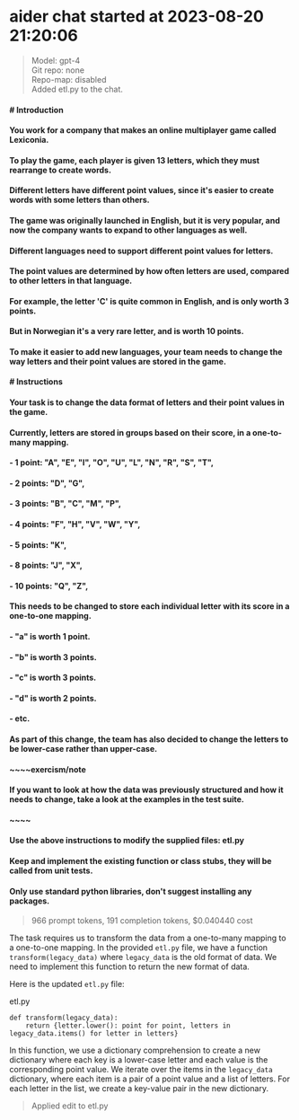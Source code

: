
# aider chat started at 2023-08-20 21:20:06

> Model: gpt-4  
> Git repo: none  
> Repo-map: disabled  
> Added etl.py to the chat.  

#### # Introduction  
####   
#### You work for a company that makes an online multiplayer game called Lexiconia.  
####   
#### To play the game, each player is given 13 letters, which they must rearrange to create words.  
#### Different letters have different point values, since it's easier to create words with some letters than others.  
####   
#### The game was originally launched in English, but it is very popular, and now the company wants to expand to other languages as well.  
####   
#### Different languages need to support different point values for letters.  
#### The point values are determined by how often letters are used, compared to other letters in that language.  
####   
#### For example, the letter 'C' is quite common in English, and is only worth 3 points.  
#### But in Norwegian it's a very rare letter, and is worth 10 points.  
####   
#### To make it easier to add new languages, your team needs to change the way letters and their point values are stored in the game.  
#### # Instructions  
####   
#### Your task is to change the data format of letters and their point values in the game.  
####   
#### Currently, letters are stored in groups based on their score, in a one-to-many mapping.  
####   
#### - 1 point: "A", "E", "I", "O", "U", "L", "N", "R", "S", "T",  
#### - 2 points: "D", "G",  
#### - 3 points: "B", "C", "M", "P",  
#### - 4 points: "F", "H", "V", "W", "Y",  
#### - 5 points: "K",  
#### - 8 points: "J", "X",  
#### - 10 points: "Q", "Z",  
####   
#### This needs to be changed to store each individual letter with its score in a one-to-one mapping.  
####   
#### - "a" is worth 1 point.  
#### - "b" is worth 3 points.  
#### - "c" is worth 3 points.  
#### - "d" is worth 2 points.  
#### - etc.  
####   
#### As part of this change, the team has also decided to change the letters to be lower-case rather than upper-case.  
####   
#### ~~~~exercism/note  
#### If you want to look at how the data was previously structured and how it needs to change, take a look at the examples in the test suite.  
#### ~~~~  
####   
#### ####  
####   
#### Use the above instructions to modify the supplied files: etl.py  
#### Keep and implement the existing function or class stubs, they will be called from unit tests.  
#### Only use standard python libraries, don't suggest installing any packages.  
> 966 prompt tokens, 191 completion tokens, $0.040440 cost  

The task requires us to transform the data from a one-to-many mapping to a one-to-one mapping. In the provided `etl.py` file, we have a function `transform(legacy_data)` where `legacy_data` is the old format of data. We need to implement this function to return the new format of data.

Here is the updated `etl.py` file:

etl.py
```
def transform(legacy_data):
    return {letter.lower(): point for point, letters in legacy_data.items() for letter in letters}
```

In this function, we use a dictionary comprehension to create a new dictionary where each key is a lower-case letter and each value is the corresponding point value. We iterate over the items in the `legacy_data` dictionary, where each item is a pair of a point value and a list of letters. For each letter in the list, we create a key-value pair in the new dictionary.

> Applied edit to etl.py  
